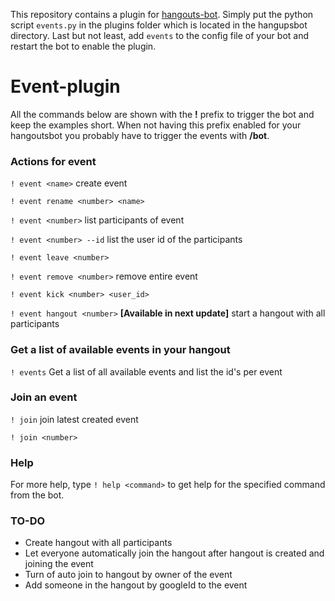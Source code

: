 This repository contains a plugin for [hangouts-bot](https://github.com/hangoutsbot/hangoutsbot). Simply put the python script ```events.py``` in the plugins folder which is located in the hangupsbot directory. Last but not least, add ```events``` to the config file of your bot and restart the bot to enable the plugin.

# Event-plugin

All the commands below are shown with the **!** prefix to trigger the bot and keep the examples short. When not having this prefix enabled for your hangoutsbot you probably have to trigger the events with **/bot**. 

### Actions for **event**

```! event <name>``` create event

```! event rename <number> <name>```

```! event <number>``` list participants of event

```! event <number> --id``` list the user id of the participants

```! event leave <number>``` 

```! event remove <number>``` remove entire event

```! event kick <number> <user_id>``` 

```! event hangout <number>``` **[Available in next update]** start a hangout with all participants


### Get a list of available events in your hangout


```! events``` Get a list of all available events and list the id's per event

### Join an event



```! join``` join latest created event

```! join <number>```

### Help

For more help, type ```! help <command>``` to get help for the specified command from the bot.


### TO-DO

- Create hangout with all participants
- Let everyone automatically join the hangout after hangout is created and joining the event
- Turn of auto join to hangout by owner of the event
- Add someone in the hangout by googleId to the event


